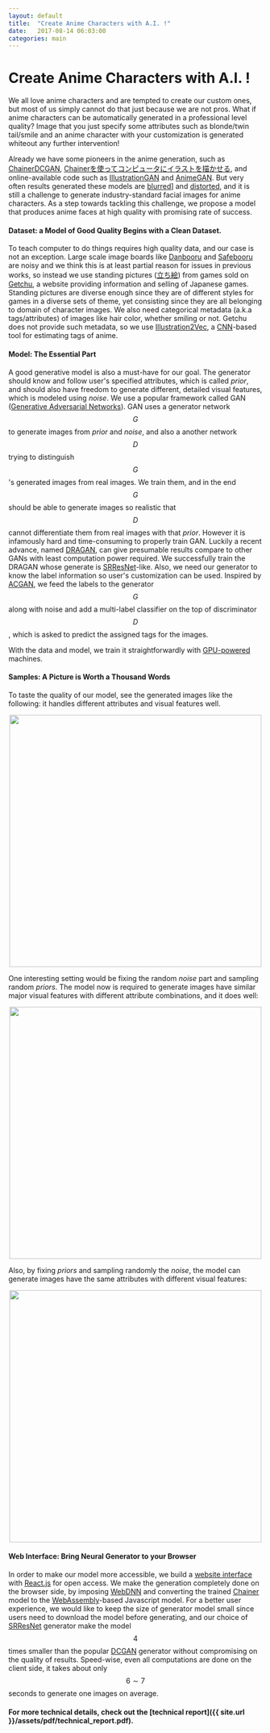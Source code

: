 ```yaml
---
layout: default
title:  "Create Anime Characters with A.I. !"
date:   2017-08-14 06:03:00
categories: main
---
```


# Create Anime Characters with A.I. !

We all love anime characters and are tempted to create our custom ones,
but most of us simply cannot do that just because we are not pros.
What if anime characters can be automatically generated in a professional level quality?
Image that you just specify some attributes such as blonde/twin tail/smile and an anime character with your customization is generated whiteout any further intervention!

Already we have some pioneers in the anime generation, such as [ChainerDCGAN](https://github.com/pfnet-research/chainer-gan-lib), [Chainerを使ってコンピュータにイラストを描かせる](http://qiita.com/rezoolab/items/5cc96b6d31153e0c86bc), and online-available code such as [IllustrationGAN](https://github.com/tdrussell/IllustrationGAN) and [AnimeGAN](https://github.com/jayleicn/animeGAN).
But very often results generated these models are [blurred](https://github.com/jayleicn/animeGAN/blob/master/images/fake_sample.png)] and [distorted](https://qiita-image-store.s3.amazonaws.com/0/61296/7838e32d-1ca9-be96-ddd9-2e400be99ea1.jpeg),
and it is still a challenge to generate industry-standard facial images for anime characters. As a step towards tackling this challenge, we propose a model that produces anime faces at high quality with promising rate of success.

#### Dataset: a Model of Good Quality Begins with a Clean Dataset.

To teach computer to do things requires high quality data, and our case is not an exception.
Large scale image boards like
[Danbooru](https://danbooru.donmai.us) and [Safebooru](https://safebooru.org) are noisy and we think this is at least partial reason for issues in previous works,
so instead we use standing pictures ([立ち絵](http://dic.nicovideo.jp/a/%E7%AB%8B%E3%81%A1%E7%B5%B5)) from games sold on [Getchu](www.getchu.com), a website providing information and selling of Japanese games.
Standing pictures are diverse enough since they are of different styles for games in a diverse sets of theme, yet consisting since they are all belonging to domain of character images.
We also need categorical metadata (a.k.a tags/attributes) of images like hair color, whether smiling or not.
Getchu does not provide such metadata, so we use [Illustration2Vec](saito2015illustration2vec), a [CNN](https://cs231n.github.io/convolutional-networks/)-based tool for estimating tags of anime.

#### Model: The Essential Part

A good generative model is also a must-have for our goal.
The generator should know and follow user's specified attributes, which is called _prior_,
and should also have freedom to generate different, detailed visual features, which is modeled using _noise_.
We use a popular framework called GAN ([Generative Adversarial Networks](https://papers.nips.cc/paper/5423-generative-adversarial-nets)).
GAN uses a generator network $$G$$ to generate images from _prior_ and _noise_,
and also a another network $$D$$ trying to distinguish $$G$$'s generated images from real images.
We train them, and in the end $$G$$ should be able to generate images so realistic that $$D$$ cannot differentiate them from real images with that _prior_.
However it is infamously hard and time-consuming to properly train GAN.
Luckily a recent advance, named [DRAGAN](https://arxiv.org/abs/1705.07215),
can give presumable results compare to other GANs with least computation power required.
We successfully train the DRAGAN whose generate is [SRResNet](https://arxiv.org/abs/1609.04802)-like.
Also, we need our generator to know the label information so user's customization can be used. Inspired by [ACGAN](https://arxiv.org/abs/1610.09585),
we feed the labels to the generator $$G$$ along with noise and add a multi-label classifier on the top of discriminator $$D$$, which is asked to predict the assigned tags for the images.

With the data and model, we train it straightforwardly with [GPU-powered](http://www.nvidia.com/object/machine-learning.html) machines.

#### Samples: A Picture is Worth a Thousand Words

To taste the quality of our model, see the generated images like the following: it handles different attributes and visual features well.

<center><img src="{{ site.url }}/assets/news-img/samples.jpg" align="middle" width="500"></center>

One interesting setting would be fixing the random _noise_ part and sampling random _priors_. The model now is required to generate images have similar major visual features with different attribute combinations, and it does well:

<center><img src="{{ site.url }}/assets/news-img/fixed_noise.jpg" align="middle" width="500"></center>

Also, by fixing _priors_ and sampling randomly the _noise_, the model can generate images have the same attributes with different visual features:

<center><img src="{{ site.url }}/assets/news-img/fix_attributes_a.png" align="middle" width="500"></center>

#### Web Interface: Bring Neural Generator to your Browser

In order to make our model more accessible, we build a [website interface](http://make.girls.moe) with [React.js](https://facebook.github.io/react/) for open access.
We make the generation completely done on the browser side, by imposing [WebDNN](https://mil-tokyo.github.io/webdnn/) and converting the trained [Chainer](https://chainer.org/) model to the [WebAssembly](http://webassembly.org/)-based Javascript model.
For a better user experience, we would like to keep the size of generator model small since users need to download the model before generating,
and our choice of  [SRResNet](https://arxiv.org/abs/1609.04802) generator make the model $$4$$ times smaller than the popular [DCGAN](https://arxiv.org/abs/1511.06434) generator without compromising on the quality of results.
Speed-wise, even all computations are done on the client side, it takes about only $$6\sim 7$$ seconds to generate one images on average.


#### For more technical details, check out the [technical report]({{ site.url }}/assets/pdf/technical_report.pdf).
